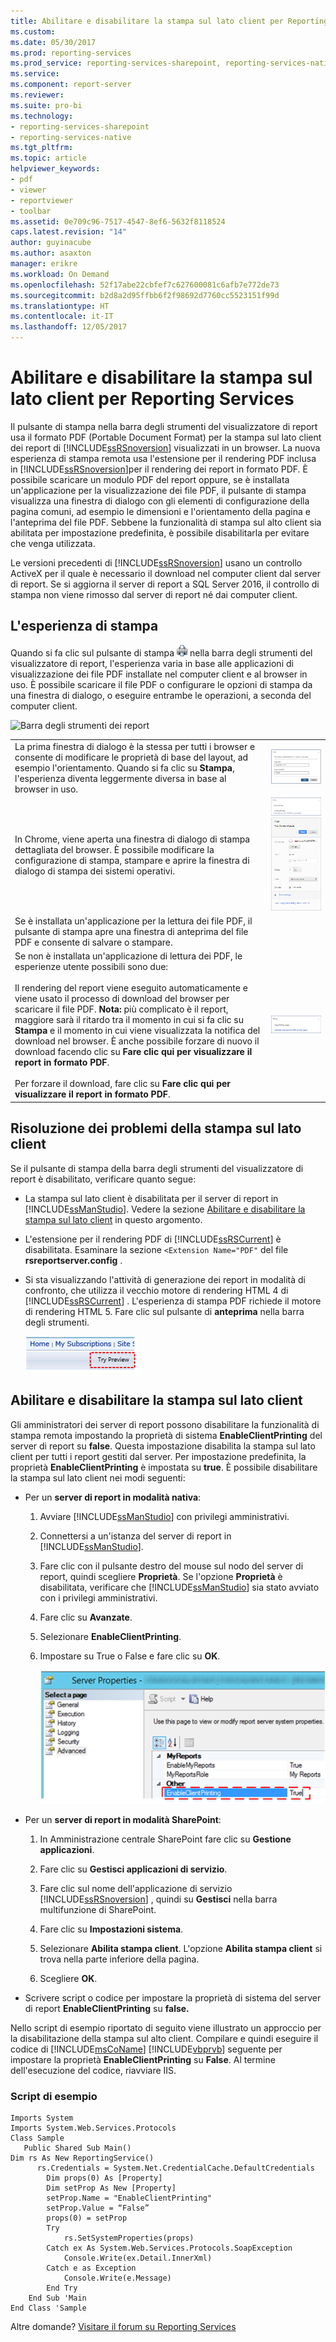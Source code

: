 ```yaml
---
title: Abilitare e disabilitare la stampa sul lato client per Reporting Services | Microsoft Docs
ms.custom: 
ms.date: 05/30/2017
ms.prod: reporting-services
ms.prod_service: reporting-services-sharepoint, reporting-services-native
ms.service: 
ms.component: report-server
ms.reviewer: 
ms.suite: pro-bi
ms.technology:
- reporting-services-sharepoint
- reporting-services-native
ms.tgt_pltfrm: 
ms.topic: article
helpviewer_keywords:
- pdf
- viewer
- reportviewer
- toolbar
ms.assetid: 0e709c96-7517-4547-8ef6-5632f8118524
caps.latest.revision: "14"
author: guyinacube
ms.author: asaxton
manager: erikre
ms.workload: On Demand
ms.openlocfilehash: 52f17abe22cbfef7c627600081c6afb7e772de73
ms.sourcegitcommit: b2d8a2d95ffbb6f2f98692d7760cc5523151f99d
ms.translationtype: HT
ms.contentlocale: it-IT
ms.lasthandoff: 12/05/2017
---
```

# <a name="enable-and-disable-client-side-printing-for-reporting-services"></a>Abilitare e disabilitare la stampa sul lato client per Reporting Services

  Il pulsante di stampa nella barra degli strumenti del visualizzatore di report usa il formato PDF (Portable Document Format) per la stampa sul lato client dei report di [!INCLUDE[ssRSnoversion](../../includes/ssrsnoversion-md.md)] visualizzati in un browser. La nuova esperienza di stampa remota usa l'estensione per il rendering PDF inclusa in [!INCLUDE[ssRSnoversion](../../includes/ssrsnoversion-md.md)]per il rendering dei report in formato PDF. È possibile scaricare un modulo PDF del report oppure, se è installata un'applicazione per la visualizzazione dei file PDF, il pulsante di stampa visualizza una finestra di dialogo con gli elementi di configurazione della pagina comuni, ad esempio le dimensioni e l'orientamento della pagina e l'anteprima del file PDF. Sebbene la funzionalità di stampa sul alto client sia abilitata per impostazione predefinita, è possibile disabilitarla per evitare che venga utilizzata.  
  
 Le versioni precedenti di [!INCLUDE[ssRSnoversion](../../includes/ssrsnoversion-md.md)] usano un controllo ActiveX per il quale è necessario il download nel computer client dal server di report. Se si aggiorna il server di report a SQL Server 2016, il controllo di stampa non viene rimosso dal server di report né dai computer client.  

##  <a name="bkmk_clientside_printexpereince"></a> L'esperienza di stampa  
 Quando si fa clic sul pulsante di stampa ![htmlviewer_print](../../reporting-services/report-server/media/htmlviewer-print.png "htmlviewer_print") nella barra degli strumenti del visualizzatore di report, l'esperienza varia in base alle applicazioni di visualizzazione dei file PDF installate nel computer client e al browser in uso.   È possibile scaricare il file PDF o configurare le opzioni di stampa da una finestra di dialogo, o eseguire entrambe le operazioni, a seconda del computer client.  
  
 ![Barra degli strumenti dei report](../../reporting-services/media/ssrs-htmlviewer-toolbar.png "Barra degli strumenti dei report")  
  
|||  
|-|-|  
|La prima finestra di dialogo è la stessa per tutti i browser e consente di modificare le proprietà di base del layout, ad esempio l'orientamento. Quando si fa clic su **Stampa**, l'esperienza diventa leggermente diversa in base al browser in uso.|![ssrs_pdfprint_chrome1](../../reporting-services/report-server/media/ssrs-pdfprint-chrome1.png "ssrs_pdfprint_chrome1")|  
|In Chrome, viene aperta una finestra di dialogo di stampa dettagliata del browser.   È possibile modificare la configurazione di stampa, stampare e aprire la finestra di dialogo di stampa dei sistemi operativi.|![ssrs_pdfprint_chrome2](../../reporting-services/report-server/media/ssrs-pdfprint-chrome2.png "ssrs_pdfprint_chrome2") ![ssrs_pdfprint_chrome3.png](../../reporting-services/report-server/media/ssrs-pdfprint-chrome3-png.png "ssrs_pdfprint_chrome3.png")|  
|Se è installata un'applicazione per la lettura dei file PDF, il pulsante di stampa apre una finestra di anteprima del file PDF e consente di salvare o stampare.||  
|Se non è installata un'applicazione di lettura dei PDF, le esperienze utente possibili sono due:<br /><br /> Il rendering del report viene eseguito automaticamente e viene usato il processo di download del browser per scaricare il file PDF.   **Nota:** più complicato è il report, maggiore sarà il ritardo tra il momento in cui si fa clic su **Stampa** e il momento in cui viene visualizzata la notifica del download nel browser. È anche possibile forzare di nuovo il download facendo clic su **Fare clic qui per visualizzare il report in formato PDF**.<br /><br /> Per forzare il download, fare clic su **Fare clic qui per visualizzare il report in formato PDF**.|![ssrs_pdfprint_firefox2](../../reporting-services/report-server/media/ssrs-pdfprint-firefox2.png "ssrs_pdfprint_firefox2")|  
  
##  <a name="bkmk_troubleshoot_clientsideprinting"></a> Risoluzione dei problemi della stampa sul lato client  
 Se il pulsante di stampa della barra degli strumenti del visualizzatore di report è disabilitato, verificare quanto segue:  
  
-   La stampa sul lato client è disabilitata per il server di report in [!INCLUDE[ssManStudio](../../includes/ssmanstudio-md.md)]. Vedere la sezione  [Abilitare e disabilitare la stampa sul lato client](#bkmk_enable) in questo argomento.  
  
-   L'estensione per il rendering PDF di [!INCLUDE[ssRSCurrent](../../includes/ssrscurrent-md.md)] è disabilitata. Esaminare la sezione `<Extension Name="PDF"` del file **rsreportserver.config** .  
  
-   Si sta visualizzando l'attività di generazione dei report in modalità di confronto, che utilizza il vecchio motore di rendering HTML 4 di [!INCLUDE[ssRSCurrent](../../includes/ssrscurrent-md.md)] . L'esperienza di stampa PDF richiede il motore di rendering HTML 5.  Fare clic sul pulsante di **anteprima** nella barra degli strumenti.  
  
     ![ssrs_html5_switch2html5](../../reporting-services/report-server/media/ssrs-html5-switch2html5.png "ssrs_html5_switch2html5")  
  
##  <a name="bkmk_enable"></a> Abilitare e disabilitare la stampa sul lato client  
 Gli amministratori dei server di report possono disabilitare la funzionalità di stampa remota impostando la proprietà di sistema **EnableClientPrinting** del server di report su **false**. Questa impostazione disabilita la stampa sul lato client per tutti i report gestiti dal server. Per impostazione predefinita, la proprietà **EnableClientPrinting** è impostata su **true**. È possibile disabilitare la stampa sul lato client nei modi seguenti:  
  
-   Per un **server di report in modalità nativa**:  
  
    1.  Avviare [!INCLUDE[ssManStudio](../../includes/ssmanstudio-md.md)] con privilegi amministrativi.  
  
    2.  Connettersi a un'istanza del server di report in [!INCLUDE[ssManStudio](../../includes/ssmanstudio-md.md)].  
  
    3.  Fare clic con il pulsante destro del mouse sul nodo del server di report, quindi scegliere **Proprietà**. Se l'opzione **Proprietà** è disabilitata, verificare che [!INCLUDE[ssManStudio](../../includes/ssmanstudio-md.md)] sia stato avviato con i privilegi amministrativi.  
  
    4.  Fare clic su **Avanzate**.  
  
    5.  Selezionare **EnableClientPrinting**.  
  
    6.  Impostare su True o False e fare clic su **OK**.  
  
         ![ssrs_ssmsproperties_clientprinting](../../reporting-services/report-server/media/ssrs-ssmsproperties-clientprinting.png "ssrs_ssmsproperties_clientprinting")  
  
-   Per un **server di report in modalità SharePoint**:  
  
    1.  In Amministrazione centrale SharePoint fare clic su **Gestione applicazioni**.  
  
    2.  Fare clic su **Gestisci applicazioni di servizio**.  
  
    3.  Fare clic sul nome dell'applicazione di servizio [!INCLUDE[ssRSnoversion](../../includes/ssrsnoversion-md.md)] , quindi su **Gestisci** nella barra multifunzione di SharePoint.  
  
    4.  Fare clic su **Impostazioni sistema**.  
  
    5.  Selezionare **Abilita stampa client**. L'opzione **Abilita stampa client** si trova nella parte inferiore della pagina.  
  
    6.  Scegliere **OK**.  
  
-   Scrivere script o codice per impostare la proprietà di sistema del server di report **EnableClientPrinting** su **false.**  
  
 Nello script di esempio riportato di seguito viene illustrato un approccio per la disabilitazione della stampa sul alto client. Compilare e quindi eseguire il codice di [!INCLUDE[msCoName](../../includes/msconame-md.md)] [!INCLUDE[vbprvb](../../includes/vbprvb-md.md)] seguente per impostare la proprietà **EnableClientPrinting** su **False**. Al termine dell'esecuzione del codice, riavviare IIS.  
  
### <a name="sample-script"></a>Script di esempio  
  
```  
Imports System  
Imports System.Web.Services.Protocols  
Class Sample  
   Public Shared Sub Main()  
Dim rs As New ReportingService()  
      rs.Credentials = System.Net.CredentialCache.DefaultCredentials  
        Dim props(0) As [Property]  
        Dim setProp As New [Property]  
        setProp.Name = "EnableClientPrinting"  
        setProp.Value = “False”   
        props(0) = setProp  
        Try  
            rs.SetSystemProperties(props)  
        Catch ex As System.Web.Services.Protocols.SoapException  
            Console.Write(ex.Detail.InnerXml)  
        Catch e as Exception  
            Console.Write(e.Message)  
        End Try  
    End Sub 'Main  
End Class 'Sample  
```

Altre domande? [Visitare il forum su Reporting Services](http://go.microsoft.com/fwlink/?LinkId=620231)
